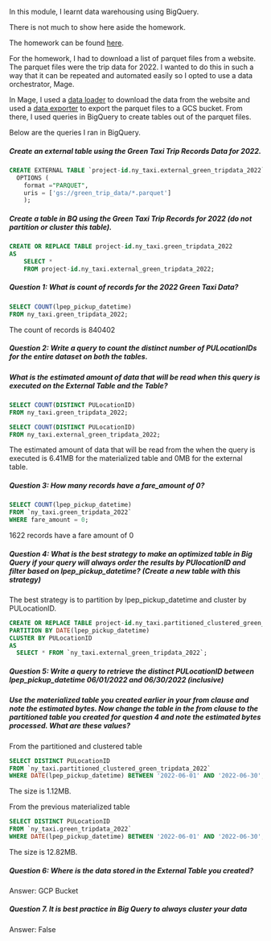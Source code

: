 In this module, I learnt data warehousing using BigQuery.

There is not much to show here aside the homework.

The homework can be found [here](https://github.com/DataTalksClub/data-engineering-zoomcamp/blob/main/cohorts/2024/03-data-warehouse/homework.md).

For the homework, I had to download a list of parquet files from a website. The parquet files were the trip data for 2022. I wanted to do this in such a way that it can be repeated and automated easily so I opted to use a data orchestrator, Mage.

In Mage, I used a [data loader](extract_parquet_files.py) to download the data from the website and used a [data exporter](parquet_to_gcs.py) to export the parquet files to a GCS bucket. From there, I used queries in BigQuery to create tables out of the parquet files.

Below are the queries I ran in BigQuery.

##### Create an external table using the Green Taxi Trip Records Data for 2022.

```sql
CREATE EXTERNAL TABLE `project-id.ny_taxi.external_green_tripdata_2022`
  OPTIONS (
    format ="PARQUET",
    uris = ['gs://green_trip_data/*.parquet']
    );
```

##### Create a table in BQ using the Green Taxi Trip Records for 2022 (do not partition or cluster this table).

```sql
CREATE OR REPLACE TABLE project-id.ny_taxi.green_tripdata_2022 
AS 
    SELECT * 
    FROM project-id.ny_taxi.external_green_tripdata_2022;
```

##### Question 1: What is count of records for the 2022 Green Taxi Data?

```sql
SELECT COUNT(lpep_pickup_datetime) 
FROM ny_taxi.green_tripdata_2022;
```
The count of records is 840402

##### Question 2: Write a query to count the distinct number of PULocationIDs for the entire dataset on both the tables.
##### What is the estimated amount of data that will be read when this query is executed on the External Table and the Table?

```sql
SELECT COUNT(DISTINCT PULocationID) 
FROM ny_taxi.green_tripdata_2022;
```

```sql
SELECT COUNT(DISTINCT PULocationID) 
FROM ny_taxi.external_green_tripdata_2022;
```

The estimated amount of data that will be read from the when the query is executed is 6.41MB for the materialized table and 0MB for the external table.

##### Question 3: How many records have a fare_amount of 0?

```sql
SELECT COUNT(lpep_pickup_datetime) 
FROM `ny_taxi.green_tripdata_2022` 
WHERE fare_amount = 0;
```

1622 records have a fare amount of 0

##### Question 4: What is the best strategy to make an optimized table in Big Query if your query will always order the results by PUlocationID and filter based on lpep_pickup_datetime? (Create a new table with this strategy)

The best strategy is to partition by lpep_pickup_datetime and cluster by PULocationID.

```sql
CREATE OR REPLACE TABLE project-id.ny_taxi.partitioned_clustered_green_tripdata_2022
PARTITION BY DATE(lpep_pickup_datetime)
CLUSTER BY PULocationID
AS
  SELECT * FROM `ny_taxi.external_green_tripdata_2022`;
```

##### Question 5: Write a query to retrieve the distinct PULocationID between lpep_pickup_datetime 06/01/2022 and 06/30/2022 (inclusive)
##### Use the materialized table you created earlier in your from clause and note the estimated bytes. Now change the table in the from clause to the partitioned table you created for question 4 and note the estimated bytes processed. What are these values?

From the partitioned and clustered table
```sql
SELECT DISTINCT PULocationID
FROM `ny_taxi.partitioned_clustered_green_tripdata_2022`
WHERE DATE(lpep_pickup_datetime) BETWEEN '2022-06-01' AND '2022-06-30';
```
The size is 1.12MB.

From the previous materialized table
```sql
SELECT DISTINCT PULocationID
FROM `ny_taxi.green_tripdata_2022`
WHERE DATE(lpep_pickup_datetime) BETWEEN '2022-06-01' AND '2022-06-30';
```
The size is 12.82MB.

##### Question 6: Where is the data stored in the External Table you created? 
Answer: GCP Bucket

##### Question 7. It is best practice in Big Query to always cluster your data
Answer: False